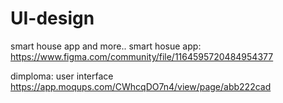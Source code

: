 # UI-design
smart house app and more..
smart hosue app:
https://www.figma.com/community/file/1164595720484954377

dimploma: user interface
https://app.moqups.com/CWhcqDO7n4/view/page/abb222cad
